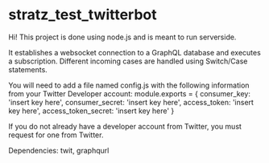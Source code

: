 # stratz_test_twitterbot

Hi! This project is done using node.js and is meant to run serverside.

It establishes a websocket connection to a GraphQL database and executes a subscription. Different incoming cases are handled using Switch/Case statements.

You will need to add a file named config.js with the following information from your Twitter Developer account:
module.exports = {
    consumer_key: 'insert key here',
    consumer_secret: 'insert key here',
    access_token: 'insert key here',
    access_token_secret: 'insert key here'
}

If you do not already have a developer account from Twitter, you must request for one from Twitter.

Dependencies: twit, graphqurl
